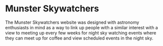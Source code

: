 # Munster Skywatchers 
The Munster Skywatchers website was designed with astronomy enthusiasts in mind as a way to link up people with a similar interest with a view to meeting up every few weeks for night sky watching events where they can meet up for coffee and view scheduled events in the night sky.